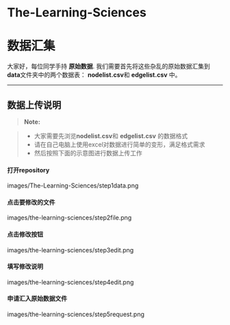# The-Learning-Sciences


数据汇集
===================


大家好，每位同学手持 **原始数据**. 我们需要首先将这些杂乱的原始数据汇集到**data**文件夹中的两个数据表： **nodelist.csv**和 **edgelist.csv** 中。

----------


数据上传说明
-------------

> **Note:**

> - 大家需要先浏览**nodelist.csv**和 **edgelist.csv** 的数据格式
> - 请在自己电脑上使用excel对数据进行简单的变形，满足格式需求
> - 然后按照下面的示意图进行数据上传工作

#### <i class="icon-file"></i> 打开repository

images/The-Learning-Sciences/step1data.png

#### <i class="icon-file"></i> 点击要修改的文件

images/the-learning-sciences/step2file.png

#### <i class="icon-file"></i> 点击修改按钮

images/the-learning-sciences/step3edit.png

#### <i class="icon-file"></i> 填写修改说明

images/the-learning-sciences/step4edit.png

#### <i class="icon-file"></i> 申请汇入原始数据文件

images/the-learning-sciences/step5request.png
